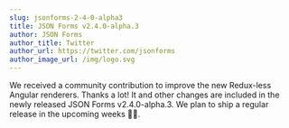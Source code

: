 ```yaml
---
slug: jsonforms-2-4-0-alpha3
title: JSON Forms v2.4.0-alpha.3
author: JSON Forms
author_title: Twitter
author_url: https://twitter.com/jsonforms
author_image_url: /img/logo.svg
---
```


We received a community contribution to improve the new Redux-less Angular renderers. Thanks a lot! It and other changes are included in the newly released JSON Forms v2.4.0-alpha.3. We plan to ship a regular release in the upcoming weeks 🚚🎁.

